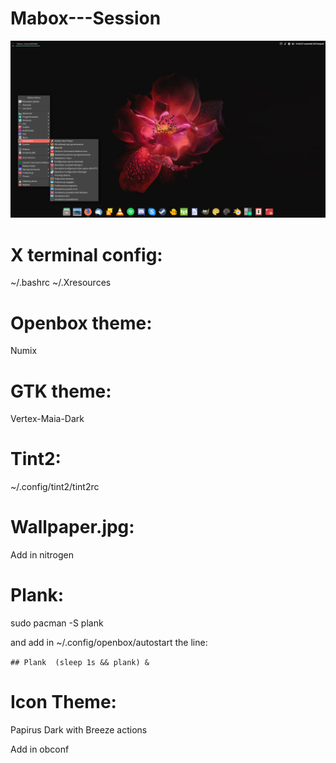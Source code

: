 # Mabox---Session

<p align="center">
  <img src="2017-11-30-134327_1920x1080_scrot.png" width="1200"/>
</p>

# X terminal config: 

~/.bashrc ~/.Xresources

# Openbox theme: 

Numix

# GTK theme: 

Vertex-Maia-Dark

# Tint2:

~/.config/tint2/tint2rc

# Wallpaper.jpg:

Add in nitrogen

# Plank:

sudo pacman -S plank

and add in ~/.config/openbox/autostart the line:

`## Plank 
(sleep 1s && plank) &`

# Icon Theme:

Papirus Dark with Breeze actions

Add in obconf


